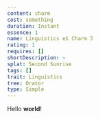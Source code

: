 ```yaml
---
content: charm
cost: something
duration: Instant
essence: 1
name: Linguistics e1 Charm 3
rating: 1
requires: []
shortDescription: ~
splat: Second Sunrise
tags: []
trait: Linguistics
tree: Orator
type: Simple
---
```


Hello **world**!
